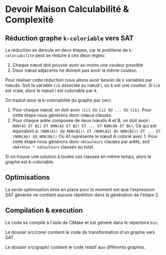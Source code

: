 Devoir Maison Calculabilité & Complexité
========================================

Réduction graphe `k-coloriable` vers SAT
----------------------------------------

La réduction se déroule en deux étapes, car le problème de `k-coloriabilité` peut se réduire à ces deux règles:

1.  Chaque nœud doit pouvoir avoir au moins une couleur possible
2.  Deux nœud adjacents ne doivent pas avoir la même couleur.

Pour réaliser cette réduction nous allons avoir besoin de `k` variables par nœuds. Soit la variable `Cik` associée au nœud i, où k est une couleur. Si `Cik` est vraie, alors le nœud i est coloriable par k.

On traduit ainsi la k-coloriabilité du graphe par ceci:

1.  Pour chaque nœud, on doit avoir `(Ci1 OU Ci2 OU ... OU Cik)`. Pour cette étape nous générons donc `nbNœud` clauses.
2.  Pour chaque arête composée de deux nœuds A et B, on doit avoir: `NON(A1 ET B1) ET NON(A2 ET B2) ET ... ET NON(Ak ET Bk)`, Ce qui est équivalent à: `(NON(A1) OU NON(B1)) ET (NON(A2) OU NON(B2)) ET ... ET (NON(Ak) OU NON(Bk))` Où A1 représente le nœud A colorié avec 1. Pour cette étape nous générons donc `nbCouleurs` clauses par arête, soit `nbArêtes * ndCouleurs` clauses au total.

Si on trouve une solution à toutes ces clauses en même temps, alors le graphe est k-coloriable.

Optimisations
-------------

La seule optimisation mise en place pour le moment est que l'expression SAT générée ne contient aucune répétition dans la génération de l'étape 2.

Compilation & execution
-----------------------

Le code se compile à l'aide de CMake et est généré dans le répertoire `bin`.

Le dossier src/core/ contient le code de transformation d'un graphe vers SAT.

Le dossier src/graph/ contient le code relatif aux différents graphes.
